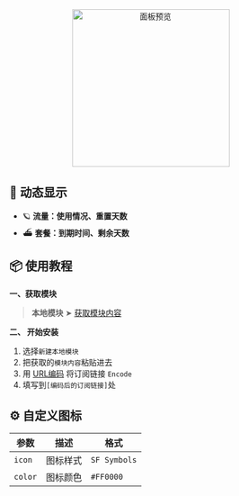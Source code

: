 <div align="center">
<img src="https://raw.githubusercontent.com/cc63/Surge/main/Module/Panel/Sub-info/Moore/Sub.PNG" width="280" alt="面板预览">
<br>

</div>

## 🌟 动态显示

- 🪐 **流量：使用情况、重置天数**
- ⛴️ **套餐：到期时间、剩余天数**

## 📦 使用教程

**一、获取模块**

> **本地模块** ➤ [获取模块内容](https://raw.githubusercontent.com/cc63/Surge/main/Module/Panel/Sub-info/Moore/Sub-info.sgmodule)

**二、 开始安装**

1. 选择`新建本地模块`
2. 把获取的`模块内容`粘贴进去
3. 用 [URL编码](https://www.urlencoder.org/zh/) 将订阅链接 `Encode`
4. 填写到`[编码后的订阅链接]`处

## ⚙️ 自定义图标

| 参数         | 描述              | 格式             |
|-------------|-------------------|-----------------|
| `icon`      | 图标样式           | `SF Symbols`   | 
| `color`     | 图标颜色           | `#FF0000`      | 
